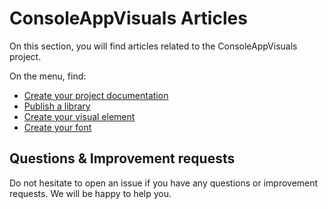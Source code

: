 # ConsoleAppVisuals Articles

On this section, you will find articles related to the ConsoleAppVisuals project.

On the menu, find:

- [Create your project documentation](/ConsoleAppVisuals/articles/create_docs.html)
- [Publish a library](/ConsoleAppVisuals/articles/publish_library.html)
- [Create your visual element](/ConsoleAppVisuals/articles/create_element.html)
- [Create your font](/ConsoleAppVisuals/articles/create_font.html)

## Questions & Improvement requests

Do not hesitate to open an issue if you have any questions or improvement requests. We will be happy to help you.
